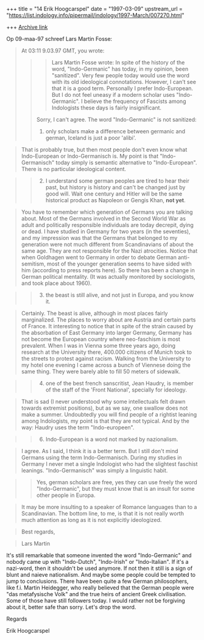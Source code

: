 +++
title = "14 Erik Hoogcarspel"
date = "1997-03-09"
upstream_url = "https://list.indology.info/pipermail/indology/1997-March/007270.html"

+++
[Archive link](https://list.indology.info/pipermail/indology/1997-March/007270.html)

Op 09-maa-97 schreef Lars Martin Fosse:

>At 03:11 9.03.97 GMT, you wrote:
>>>Lars Martin Fosse wrote:
>>>In spite of the history of the word, "Indo-Germanic" has today, in my
>>>opinion, been "sanitized". Very few people today would use the word with
its
>>>old ideological connotations. However, I can't see that it is a good term.
>>>Personally I prefer Indo-European. But I do not feel uneasy if a modern
>>>scholar uses "Indo-Germanic". I believe the frequency of Fascists among
>>>Indologists these days is fairly insignificant.
>>
>>Sorry, I can't agree. The word "Indo-Germanic" is not sanitized:
>>
>>1) only scholars make a difference between germanic and german, Iceland is
>>just a poor 'alibi'.

>That is probably true, but then most people don't even know what
>Indo-European or Indo-Germanisch is. My point is that "Indo-Germanisch"
>today simply is semantic alternative to "Indo-European". There is no
>particular ideological content.

>>2) I understand some german peoples are tired to hear their past, but
>>history is history and can't be changed just by good will. Wait one century
>>and Hitler will be the same historical product as Napoleon or Gengis Khan,
>>**not yet**.

>You have to remember which generation of Germans you are talking about. Most
>of the Germans involved in the Second World War as adult and politically
>responsible individuals are today decrepit, dying or dead. I have studied in
>Germany for two years (in the seventies), and my impression was that the
>Germans that belonged to my generation were not much different from
>Scandinavians of about the same age. They are not responsible for the Nazi
>atrocities. Notice that when Goldhagen went to Germany in order to debate
>German anti-semitism, most of the younger generation seems to have sided
>with him (according to press reports here). So there has been a change in
>German political mentality. (It was actually monitored by sociologists, and
>took place about 1960).

>>3) the beast is still alive, and not just in Europa, and you know it.

>Certainly. The beast is alive, although in most places fairly marginalized.
>The places to worry about are Austria and certain parts of France. It
>interesting to notice that in spite of the strain caused by the absorbation
>of East Germany into larger Germany, Germany has not become the European
>country where neo-faschism is most prevalent. When I was in Vienna some
>three years ago, doing research at the University there, 400.000 citizens of
>Munich took to the streets to protest against racism. Walking from the
>University to my hotel one evening I came across a bunch of Viennese doing
>the same thing. They were barely able to fill 50 meters of sidewalk. 

>>4) one of the best french sanscritist, Jean Haudry, is member of the staff
>>of the 'Front National', specially for ideology.

>That is sad (I never understood why some intellectuals felt drawn towards
>extremist positions), but as we say, one swallow does not make a summer.
>Undoubtedly you will find people of a rightist leaning among Indologists, my
>point is that they are not typical. And by the way: Haudry uses the term
>"Indo-europeen".

>>6) Indo-European is a word not marked by nazionalism. 

>I agree. As I said, I think it is a better term. But I still don't mind
>Germans using the term Indo-Germanisch. During my studies in Germany I never
>met a single Indologist who had the slightest faschist leanings.
>"Indo-Germanisch" was simply a linguistic habit.

>>Yes, german scholars are free, yes they can use freely the word
>>"Indo-Germanic", but they must know that is an insult for some other people
>>in Europa.

>It may be more insulting to a speaker of Romance languages than to a
>Scandinavian. The bottom line, to me, is that it is not really worth much
>attention as long as it is not explicitly ideologized. 

>Best regards,

>Lars Martin

It's still remarkable that someone invented the word "Indo-Germanic" and
nobody came up with "Indo-Dutch", "Indo-Irish" or "Indo-Italian". If it's a
nazi-word, then it shouldn't be used anymore. If not then it still is a sign
of blunt and naieve nationalism. And maybe some people could be tempted to
jump to conclusions. There have been quite a few German philosophers, like
f.i. Martin Heidegger, who really believed that the German people were "das
metafysische Volk" and the true heirs of ancient Greek civilisation. Some of
those have still followers today. I would rather not be forgiving about it,
better safe than sorry. Let's drop the word.

Regards

Erik Hoogcarspel





